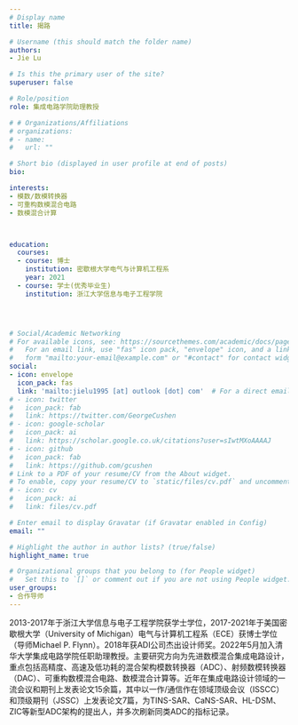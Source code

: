 ```yaml
---
# Display name
title: 揭路

# Username (this should match the folder name)
authors:
- Jie Lu

# Is this the primary user of the site?
superuser: false

# Role/position
role: 集成电路学院助理教授

# # Organizations/Affiliations
# organizations:
# - name: 
#   url: ""

# Short bio (displayed in user profile at end of posts)
bio: 

interests:
- 模数/数模转换器
- 可重构数模混合电路
- 数模混合计算



education:
  courses:
  - course: 博士
    institution: 密歇根大学电气与计算机工程系
    year: 2021
  - course: 学士(优秀毕业生)
    institution: 浙江大学信息与电子工程学院




# Social/Academic Networking
# For available icons, see: https://sourcethemes.com/academic/docs/page-builder/#icons
#   For an email link, use "fas" icon pack, "envelope" icon, and a link in the
#   form "mailto:your-email@example.com" or "#contact" for contact widget.
social:
- icon: envelope
  icon_pack: fas
  link: 'mailto:jielu1995 [at] outlook [dot] com'  # For a direct email link, use "mailto:test@example.org".
# - icon: twitter
#   icon_pack: fab
#   link: https://twitter.com/GeorgeCushen
# - icon: google-scholar
#   icon_pack: ai
#   link: https://scholar.google.co.uk/citations?user=sIwtMXoAAAAJ
# - icon: github
#   icon_pack: fab
#   link: https://github.com/gcushen
# Link to a PDF of your resume/CV from the About widget.
# To enable, copy your resume/CV to `static/files/cv.pdf` and uncomment the lines below.
# - icon: cv
#   icon_pack: ai
#   link: files/cv.pdf

# Enter email to display Gravatar (if Gravatar enabled in Config)
email: ""

# Highlight the author in author lists? (true/false)
highlight_name: true

# Organizational groups that you belong to (for People widget)
#   Set this to `[]` or comment out if you are not using People widget.
user_groups:
- 合作导师
---
```

2013-2017年于浙江大学信息与电子工程学院获学士学位，2017-2021年于美国密歇根大学（University of Michigan）电气与计算机工程系（ECE）获博士学位（导师Michael P. Flynn）。2018年获ADI公司杰出设计师奖。2022年5月加入清华大学集成电路学院任职助理教授。主要研究方向为先进数模混合集成电路设计，重点包括高精度、高速及低功耗的混合架构模数转换器（ADC）、射频数模转换器（DAC）、可重构数模混合电路、数模混合计算等。近年在集成电路设计领域的一流会议和期刊上发表论文15余篇，其中以一作/通信作在领域顶级会议（ISSCC）和顶级期刊（JSSC）上发表论文7篇，为TINS-SAR、CaNS-SAR、HL-DSM、ZIC等新型ADC架构的提出人，并多次刷新同类ADC的指标记录。
